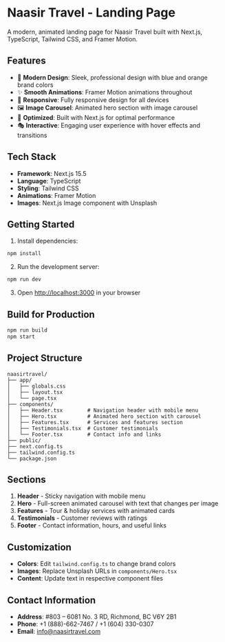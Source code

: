 # Naasir Travel - Landing Page

A modern, animated landing page for Naasir Travel built with Next.js, TypeScript, Tailwind CSS, and Framer Motion.

## Features

- 🎨 **Modern Design**: Sleek, professional design with blue and orange brand colors
- ✨ **Smooth Animations**: Framer Motion animations throughout
- 📱 **Responsive**: Fully responsive design for all devices
- 🖼️ **Image Carousel**: Animated hero section with image carousel
- 🎯 **Optimized**: Built with Next.js for optimal performance
- 🎭 **Interactive**: Engaging user experience with hover effects and transitions

## Tech Stack

- **Framework**: Next.js 15.5
- **Language**: TypeScript
- **Styling**: Tailwind CSS
- **Animations**: Framer Motion
- **Images**: Next.js Image component with Unsplash

## Getting Started

1. Install dependencies:
```bash
npm install
```

2. Run the development server:
```bash
npm run dev
```

3. Open [http://localhost:3000](http://localhost:3000) in your browser

## Build for Production

```bash
npm run build
npm start
```

## Project Structure

```
naasirtravel/
├── app/
│   ├── globals.css
│   ├── layout.tsx
│   └── page.tsx
├── components/
│   ├── Header.tsx        # Navigation header with mobile menu
│   ├── Hero.tsx          # Animated hero section with carousel
│   ├── Features.tsx      # Services and features section
│   ├── Testimonials.tsx  # Customer testimonials
│   └── Footer.tsx        # Contact info and links
├── public/
├── next.config.ts
├── tailwind.config.ts
└── package.json
```

## Sections

1. **Header** - Sticky navigation with mobile menu
2. **Hero** - Full-screen animated carousel with text that changes per image
3. **Features** - Tour & holiday services with animated cards
4. **Testimonials** - Customer reviews with ratings
5. **Footer** - Contact information, hours, and useful links

## Customization

- **Colors**: Edit `tailwind.config.ts` to change brand colors
- **Images**: Replace Unsplash URLs in `components/Hero.tsx`
- **Content**: Update text in respective component files

## Contact Information

- **Address**: #803 – 6081 No. 3 RD, Richmond, BC V6Y 2B1
- **Phone**: +1 (888)-662-7467 / +1 (604) 330-0307
- **Email**: info@naasirtravel.com
